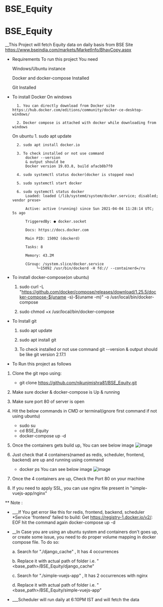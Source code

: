 # BSE_Equity


# BSE_Equity

__This Project will fetch Equity data on daily basis from BSE Site https://www.bseindia.com/markets/MarketInfo/BhavCopy.aspx

* Requirements To run this project You need 

	Windows/Ubuntu instance

	Docker and docker-compose Installed

	Git Installed

* To install Docker
	On windows
	
		1. You can directly download from Docker site https://hub.docker.com/editions/community/docker-ce-desktop-windows/
		
		2. Docker compose is attached with docker while downloading from windows
		
	On ubuntu
		1. sudo apt update
		
		2. sudo apt install docker.io
		
		3. To check installed or not use command
			docker --version
			& output should be
			Docker version 19.03.8, build afacb8b7f0
		
		4. sudo systemctl status docker(docker is stopped now)
		
		5. sudo systemctl start docker
		
		6. sudo systemctl status docker
			Loaded: loaded (/lib/systemd/system/docker.service; disabled; vendor prese>
			
			Active: active (running) since Sun 2021-04-04 11:28:14 UTC; 5s ago
			
			TriggeredBy: ● docker.socket
			
			Docs: https://docs.docker.com
			
			Main PID: 15092 (dockerd)
			
			Tasks: 8
			
			Memory: 43.2M
			
			CGroup: /system.slice/docker.service
			     └─15092 /usr/bin/dockerd -H fd:// --containerd=/ru

* To install docker-compose(on ubuntu)
	
	1. sudo curl -L "https://github.com/docker/compose/releases/download/1.25.5/docker-compose-$(uname -s)-$(uname -m)" -o /usr/local/bin/docker-compose
	
	2. sudo chmod +x /usr/local/bin/docker-compose

* To Install git
	
	1. sudo apt update 
	
	2. sudo apt install git
	
	3. To check installed or not use command
		git --version
		& output should be like
		git version 2.17.1


* To Run this project as follows


1. Clone the git repo using:
	
	* git clone https://github.com/nikunjmishra81/BSE_Equity.git

2. Make sure docker & docker-compose is Up & running
3. Make sure port 80 of server is open
4. Hit the below commands in CMD or terminal(ignore first command if not using ubuntu)
	* sudo su
	* cd  BSE_Equity
	* docker-compose up -d
5. Once the containers gets build up, You can see below image
	![image](https://user-images.githubusercontent.com/35936741/113507767-1701d480-956a-11eb-9dbb-20a36263a762.png)

6. Just check that 4 containers(named as redis, scheduler, frontend, backend) are up and running using command
	* docker ps
	You can see below image
	![image](https://user-images.githubusercontent.com/35936741/113507869-942d4980-956a-11eb-9e55-9d6935e2343f.png)


7. Once the 4 containers are up, Check the Port 80 on your machine
8. If you need to apply SSL, you can use nginx file present in "simple-vuejs-app/nginx"


** Note : 
* ___If You get error like this for redis, frontend, backend, scheduler
	*Service 'frontend' failed to build: Get https://registry-1.docker.io/v2/: EOF
	hit the command again
		docker-compose up -d
		
* __In Case you are using an ubuntu system and containers don't goes up, or create some issue, you need to do proper volume mapping in docker compose file. To do so:
	
	
	a. Search for "./django_cache" , It has 4 occurrences
	
	b. Replace it with actual path of folder i.e. "<base_path>/BSE_Equity/django_cache"
	
	c. Search for "./simple-vuejs-app" , It has 2 occurrences with nginx
	
	d. Replace it with actual path of folder i.e. "<base_path>/BSE_Equity/simple-vuejs-app"

* ___Scheduler will run daily at 6:10PM IST and will fetch the data
